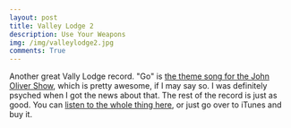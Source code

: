 ```yaml
---
layout: post
title: Valley Lodge 2
description: Use Your Weapons
img: /img/valleylodge2.jpg
comments: True
---
```


Another great Vally Lodge record. "Go" is [the theme song for the John Oliver Show](https://www.youtube.com/watch?v=kuORoSEGWYo), which is pretty awesome, if I may say so. I was definitely psyched when I got the news about that. The rest of the record is just as good. You can [listen to the whole thing here](https://www.youtube.com/watch?v=c-0H1kLFEWA), or just go over to iTunes and buy it.